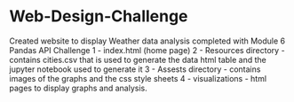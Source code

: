# Web-Design-Challenge
Created website to display Weather data analysis completed with Module 6 Pandas API Challenge
1 - index.html (home page)
2 - Resources directory - contains cities.csv that is used to generate the data html table and the jupyter notebook used to generate it
3 - Assests directory - contains images of the graphs and the css style sheets
4 - visualizations - html pages to display graphs and analysis.
